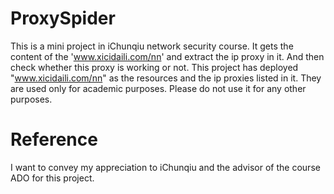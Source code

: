 # ProxySpider
This is a mini project in iChunqiu network security course. It gets the content of the 'www.xicidaili.com/nn' and extract the ip proxy in it. And then check whether this proxy is working or not.
This project has deployed "www.xicidaili.com/nn" as the resources and the ip proxies listed in it. They are used only for academic purposes. Please do not use it for any other purposes.

# Reference
I want to convey my appreciation to iChunqiu and the advisor of the course ADO for this project.
